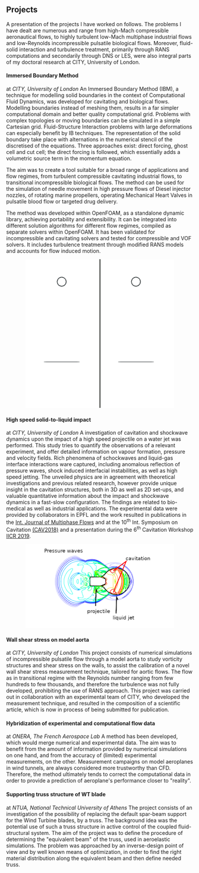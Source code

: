 ## Projects

A presentation of the projects I have worked on follows.
The problems I have dealt are numerous and range from high-Mach compressible aeronautical flows, to highly turbulent low-Mach multiphase industrial flows and low-Reynolds incompressible pulsatile biological flows. Moreover, fluid-solid interaction and turbulence treatment, primarily through RANS computations and secondarily through DNS or LES, were also integral parts of my doctoral research at CITY, University of London.

#### Immersed Boundary Method
at _CITY, University of London_
An Immersed Boundary Method (IBM), a technique for modelling solid boundaries in the context of Computational Fluid Dynamics, was developed for cavitating and biological flows.
Modelling boundaries instead of meshing them, results in a far simpler computational domain and better quality computational grid. Problems with complex topologies or moving boundaries can be simulated in a simple Cartesian grid. Fluid-Structure Interaction problems with large deformations can especially benefit by IB techniques. The representation of the solid boundary take place with alternations in the numerical stencil of the discretised of the equations. Three approaches exist: direct forcing, ghost cell and cut cell; the direct forcing is followed, which essentially adds a volumetric source term in the momentum equation.

The aim was to create a tool suitable for a broad range of applications and flow regimes, from turbulent compressible cavitating industrial flows, to transitional incompressible biological flows. The method can be used for the simulation of needle movement in high pressure flows of Diesel injector nozzles, of rotating marine propellers, operating Mechanical Heart Valves in pulsatile blood flow or targeted drug delivery.

The method was developed within OpenFOAM, as a standalone dynamic library, achieving portability and extensibility. It can be integrated into different solution algorithms for different flow regimes, compiled as separate solvers within OpenFOAM. It has been validated for incompressible and cavitating solvers and tested for compressible and VOF solvers. It includes turbulence treatment through modified RANS models and accounts for flow induced motion.

<p align="center">
<img alt="free falling cylinder" src="waterIcofallCyl05-w1ka1-mnml.gif" width="400">
</p>

#### High speed solid-to-liquid impact
at _CITY, University of London_
A investigation of cavitation and shockwave dynamics upon the impact of a high speed projectile on a water jet was performed. This study tries to quantify the observations of a relevant experiment, and offer detailed information on vapour formation, pressure and velocity fields. Rich phenomena of schockwaves and liquid-gas interface interactions ware captured, including anomalous reflection of pressure waves, shock induced interfacial instabilities, as well as high speed jetting. The unveiled physics are in agreement with theoretical investigations and previous related research, however provide unique insight in the cavitation structures, both in 3D as well as 2D set-ups, and  valuable quantitative information about the impact and shockwave dynamics in a fast-slow configuration. The findings are related to bio-medical as well as industrial applications.
The experimental data were provided by collaborators in EPFL and the work resulted in publications in the [Int. Journal of Multiphase Flows](https://doi.org/10.1016/j.ijmultiphaseflow.2019.03.001) and at the 10<sup>th</sup> Int. Symposium on Cavitation [(CAV2018)](http://ebooks.asmedigitalcollection.asme.org/content.aspx?bookid=2565&sectionid=206551373) and a presentation during the 6<sup>th</sup> Cavitation Workshop [IICR 2019](http://iicr2019.net).

<p align="center">
<img alt="impact pressure waves" src="logpGrad_blended-2.png" width="400">
</p>

#### Wall shear stress on model aorta
at _CITY, University of London_
This project consists of numerical simulations of incompressible pulsatile flow through a model aorta to study vorticity structures and shear stress on the walls, to assist the calibration of a novel wall shear stress measurement technique, tailored for aortic flows. The flow as in transitional regime with the Reynolds number ranging from few hundreds to few thousands, and therefore the turbulence was not fully developed, prohibiting the use of RANS approach. This project was carried out in collaboration with an experimental team of CITY, who developed the measurement technique, and resulted in the composition of a scientific article, which is now in process of being submitted for publication.

#### Hybridization of experimental and computational flow data
at _ONERA, The French Aerospace Lab_
A method has been developed, which would merge numerical and experimental data. The aim was to benefit from the amount of information provided by numerical simulations on one hand, and from the accuracy of (limited) experimental measurements, on the other. Measurement campaigns on model aeroplanes in wind tunnels, are always considered more trustworthy than CFD. Therefore, the method ultimately tends to correct the computational data in order to provide a prediction of aeroplane's performance closer to "reality".

#### Supporting truss structure of WT blade
at _NTUA, National Technical University of Athens_
The project consists of an investigation of the possibility of replacing the default spar-beam support for the Wind Turbine blades, by a truss. The background idea was the potential use of such a truss structure in active control of the coupled fluid-structural system. The aim of the project was to define the procedure of determining the "equivalent beam" of the truss, used in aeroelastic simulations. The problem was approached by an inverse-design point of view and by well known means of optimization, in order to find the right material distribution along the equivalent beam and then define needed truss.

